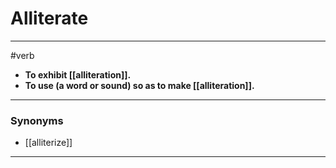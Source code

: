 # Alliterate
---
#verb
- **To exhibit [[alliteration]].**
- **To use (a word or sound) so as to make [[alliteration]].**
---
### Synonyms
- [[alliterize]]
---
